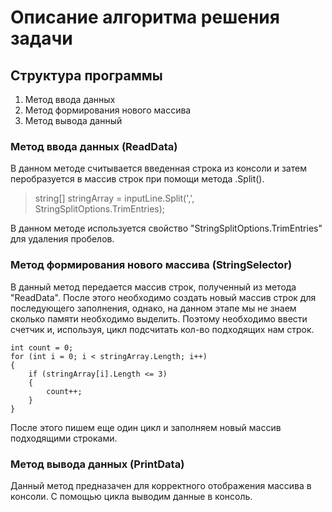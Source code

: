 # Описание алгоритма решения задачи
## Структура программы
1. Метод ввода данных
2. Метод формирования нового массива
3. Метод вывода данный

### Метод ввода данных (ReadData)
В данном методе считывается введенная строка из консоли и затем перобразуется в массив строк при помощи метода .Split().
>string[] stringArray = inputLine.Split(',', StringSplitOptions.TrimEntries);

В данном методе используется свойство "StringSplitOptions.TrimEntries" для удаления пробелов.

### Метод формирования нового массива (StringSelector)
В данный метод передается массив строк, полученный из метода "ReadData". После этого необходимо создать новый массив строк для последующего заполнения, однако, на данном этапе мы не знаем сколько памяти необходимо выделить. Поэтому необходимо ввести счетчик и, используя, цикл подсчитать кол-во подходящих нам строк.

    int count = 0;
    for (int i = 0; i < stringArray.Length; i++)
    {
        if (stringArray[i].Length <= 3)
        {
            count++;
        }
    }
После этого пишем еще один цикл и заполняем новый массив подходящими строками.

### Метод вывода данных (PrintData)
Данный метод предназачен для корректного отображения массива в консоли. С помощью цикла выводим данные в консоль.